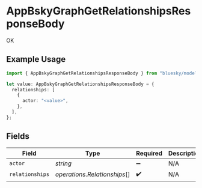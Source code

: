 # AppBskyGraphGetRelationshipsResponseBody

OK

## Example Usage

```typescript
import { AppBskyGraphGetRelationshipsResponseBody } from "bluesky/models/operations";

let value: AppBskyGraphGetRelationshipsResponseBody = {
  relationships: [
    {
      actor: "<value>",
    },
  ],
};
```

## Fields

| Field                        | Type                         | Required                     | Description                  |
| ---------------------------- | ---------------------------- | ---------------------------- | ---------------------------- |
| `actor`                      | *string*                     | :heavy_minus_sign:           | N/A                          |
| `relationships`              | *operations.Relationships*[] | :heavy_check_mark:           | N/A                          |